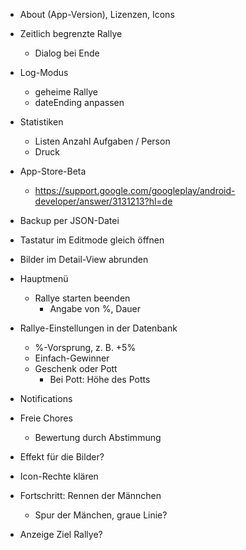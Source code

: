 * About (App-Version), Lizenzen, Icons
* Zeitlich begrenzte Rallye
  * Dialog bei Ende
* Log-Modus
  * geheime Rallye
  * dateEnding anpassen
* Statistiken
  * Listen Anzahl Aufgaben / Person
  * Druck
* App-Store-Beta
  * https://support.google.com/googleplay/android-developer/answer/3131213?hl=de
* Backup per JSON-Datei
* Tastatur im Editmode gleich öffnen
* Bilder im Detail-View abrunden
 
* Hauptmenü
  * Rallye starten beenden
    * Angabe von %, Dauer
* Rallye-Einstellungen in der Datenbank
  * %-Vorsprung, z. B. +5%
  * Einfach-Gewinner
  * Geschenk oder Pott
    * Bei Pott: Höhe des Potts
* Notifications
* Freie Chores
  * Bewertung durch Abstimmung
* Effekt für die Bilder?
* Icon-Rechte klären
* Fortschritt: Rennen der Männchen
  * Spur der Mänchen, graue Linie?
* Anzeige Ziel Rallye?
